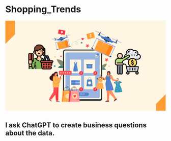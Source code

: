 # Shopping_Trends
![Shopping Trends Logo](https://github.com/ctian5505/Shopping_Trends/blob/main/Online-Shopping-Trends-What-Do-Recent-Reports-Suggest-About-Online-Shopper-Behavior-Globally-3.jpg)

## I ask ChatGPT to create business questions about the data.
